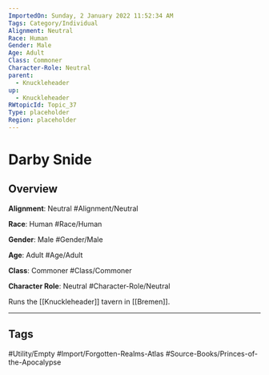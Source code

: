 ```yaml
---
ImportedOn: Sunday, 2 January 2022 11:52:34 AM
Tags: Category/Individual
Alignment: Neutral
Race: Human
Gender: Male
Age: Adult
Class: Commoner
Character-Role: Neutral
parent:
  - Knuckleheader
up:
  - Knuckleheader
RWtopicId: Topic_37
Type: placeholder
Region: placeholder
---
```

# Darby Snide
## Overview
**Alignment**: Neutral
#Alignment/Neutral

**Race**: Human
#Race/Human

**Gender**: Male
#Gender/Male

**Age**: Adult
#Age/Adult

**Class**: Commoner
#Class/Commoner

**Character Role**: Neutral
#Character-Role/Neutral

Runs the [[Knuckleheader]] tavern in [[Bremen]].


---
## Tags
#Utility/Empty #Import/Forgotten-Realms-Atlas #Source-Books/Princes-of-the-Apocalypse

